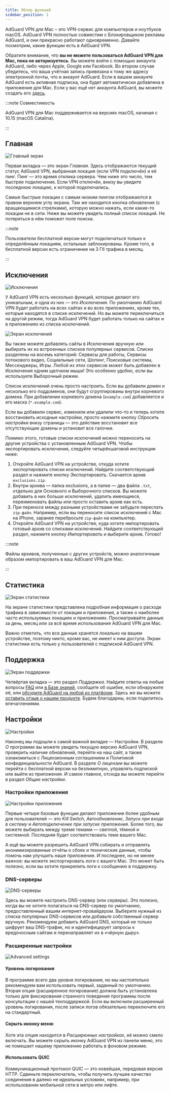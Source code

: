 ```yaml
---
title: Обзор функций
sidebar_position: 1
---
```


AdGuard VPN для Mac – это VPN-сервис для компьютеров и ноутбуков macOS. AdGuard VPN полностью совместим с Блокировщиком рекламы AdGuard, и они прекрасно работают одновременно. Давайте посмотрим, какие функции есть в AdGuard VPN.

Обратите внимание, что **вы не можете пользоваться AdGuard VPN для Mac, пока не авторизуетесь**. Вы можете войти с помощью аккаунта AdGuard, либо через Apple, Google или Facebook. Во втором случае убедитесь, что ваша учётная запись привязана к тому же адресу электронной почты, что и аккаунт AdGuard. Если в вашем аккаунте AdGuard есть активная подписка, она будет автоматически добавлена в приложение для Mac. Если у вас ещё нет аккаунта AdGuard,  вы можете создать его [здесь](https://auth.adguard.com/registration.html).

:::note Совместимость

AdGuard VPN для Mac поддерживается на версиях macOS, начиная с 10.15 (macOS Catalina).

:::

## Главная

![Главный экран](https://cdn.adguardvpn.com/content/kb/vpn/mac/vpn_main_new_en.jpeg)

Первая вкладка — это экран *Главная*. Здесь отображаются текущий статус AdGuard VPN, выбранная локация (если VPN подключён) и её пинг. Пинг — это время отклика сервера. Чем ниже это число, тем быстрее подключение. Если VPN отключён, внизу вы увидите последнюю локацию, к которой подключались.

Самые быстрые локации с самым низким пингом отображаются в правом верхнем углу экрана. Там же находится кнопка обновления (с вращающимися стрелками), которую можно нажать, если какие-то локации не в сети. Ниже вы можете увидеть полный список локаций. Не потеряться в нём поможет поле поиска.

:::note

Пользователи бесплатной версии могут подключаться только к определённым локациям, остальные заблокированы. Кроме того, в бесплатной версии есть ограничение на 3 Гб трафика в месяц.

:::

## Исключения

![Исключения](https://cdn.adguardvpn.com/content/kb/vpn/mac/exclusions_new_en.png)

У AdGuard VPN есть несколько функций, которые делают его уникальным, и одна из них — это *Исключения*. По умолчанию AdGuard VPN будет работать на всех сайтах и во всех приложениях, кроме тех, которые находятся в списке исключений. Но вы можете переключиться на другой режим, тогда AdGuard VPN будет работать только на сайтах и в приложениях из списка исключений.

![Экран исключений](https://cdn.adguardvpn.com/content/kb/vpn/mac/services_new_en.png)

Вы также можете добавлять сайты в Исключения вручную или выбирать их из встроенных списков популярных сервисов. Списки разделены на восемь категорий: Сервисы для работы, Сервисы потокового видео, Социальные сети, Шопинг, Поисковые системы, Мессенджеры, Игры. Любой из этих сервисов может быть добавлен в Исключения одним щелчком мыши! Это особенно удобно, если вы используете Выборочный режим.

Список исключений очень просто настроить. Если вы добавили домен и несколько его поддоменов, они будут сгруппированы внутри корневого домена. При добавлении корневого домена (`example.com`) добавляется и его маска (`*.example.com`).

Если вы добавили сервис, изменили или удалили что-то и теперь хотите восстановить исходные настройки, просто нажмите кнопку *Сбросить настройки* внизу страницы — это действие восстановит все отсутствующие домены и установит все галочки.

Помимо этого, готовые списки исключений можно переносить на другие устройства с установленным AdGuard VPN. Чтобы экспортировать исключения, следуйте четырёхшаговой инструкции ниже:

1. Откройте AdGuard VPN на устройстве, откуда хотите экспортировать списки исключений. Найдите соответствующий раздел и нажмите кнопку *Экспортировать*. Скачается архив `exclusions.zip`.
2. Внутри архива — папка exсlusions, а в папке — два файла `.txt`, отдельно для Основного и Выборочного списков. Вы можете добавить в них больше исключений, удалить имеющиеся, переименовать файлы или просто оставить архив как есть.
3. При переносе между разными устройствами не забудьте переслать `zip-файл`. Например, если вы переносите список исключений с Mac на iPhone, заранее перебросьте `zip-файл` на компьютер.
4. Откройте AdGuard VPN на устройстве, куда хотите импортировать готовый архив со списками исключений. Найдите соответствующий раздел, нажмите кнопку *Импортировать* и выберите архив. Готово!

:::note

Файлы архивов, полученные с других устройств, можно аналогичным образом импортировать в ваш AdGuard VPN для Mac.

:::

## Статистика

![Экран статистики](https://cdn.adguardvpn.com/content/kb/vpn/mac/statistics_en.png)

На экране статистики представлена подробная информация о расходе трафика в зависимости от локации и приложения, а также о наиболее часто используемых локациях и приложениях. Просматривайте данные за день, месяц или за всё время использования AdGuard VPN для Mac.

Важно отметить, что все данные хранятся локально на вашем устройстве, поэтому никто, кроме вас, не имеет к ним доступа. Экран статистики есть только у пользователей с подпиской AdGuard VPN.

## Поддержка

![Экран поддержки](https://cdn.adguardvpn.com/content/kb/vpn/mac/support_new_en.png)

Четвёртая вкладка — это раздел *Поддержка*. Найдите ответы на любые вопросы [FAQ](https://adguard-vpn.com/welcome.html#faq) или [в Базе знаний](/), сообщите об ошибке, если обнаружите её, или [обсудите AdGuard на любой из платформ](https://adguard.com/discuss.html). Здесь же вы можете [оставить отзыв о нашем продукте](https://surveys.adguard.com/vpn_mac/form.html). Будем благодарны, если поделитесь впечатлениями.

## Настройки

![Настройки](https://cdn.adguardvpn.com/content/kb/vpn/mac/settings_new_en.png)

Наконец мы подошли к самой важной вкладке — Настройки. В разделе *О программе* вы можете увидеть текущую версию AdGuard VPN, проверить наличие обновлений, перейти на наш сайт, а также ознакомиться с Лицензионным соглашением и Политикой конфиденциальности AdGuard. В разделе *О лицензии* вы можете перейти с бесплатной версии на безлимитную, управлять подпиской или выйти из приложения. И самое главное, отсюда вы можете перейти в раздел *Общие настройки*.

### Настройки приложения

![Настройки приложения](https://cdn.adguardvpn.com/content/kb/vpn/mac/general-settings_new_en.png)

Первые четыре базовые функции делают приложение более удобным для пользователей — это *Kill Switch*, *Автообновление*, *Запуск при входе в систему* и *Автоподключение при запуске приложения*. Более того, вы можете выбирать между тремя темами — светлой, тёмной и системной. Последняя будет соответствовать теме вашего Mac.

А ещё вы можете разрешить AdGuard VPN собирать и отправлять анонимизированные отчёты о сбоях и технические данные, чтобы помочь нам улучшить наше приложение. И последнее, но не менее важное: вы можете экспортировать логи с вашего Mac. Это может быть полезно, если вы хотите прикрепить логи к сообщению в поддержку.

### DNS-серверы

![DNS-серверы](https://cdn.adguardvpn.com/content/kb/vpn/mac/dns_new_en.png)

Здесь вы можете настроить DNS-сервер (или серверы). Это полезно, когда вы не хотите полагаться на DNS-сервер по умолчанию, предоставленный вашим интернет-провайдером. Выберите нужный из списка популярных DNS-сервисов или добавьте собственный сервер вручную. Рекомендуем добавить AdGuard DNS, который не только шифрует ваш DNS-трафик, но и идентифицирует запросы к вредоносным сайтам и перенаправляет их в «чёрную дыру».

### Расширенные настройки

![Advanced settings](https://cdn.adguardvpn.com/content/kb/vpn/mac/advanced-settings_new_en.png)

#### Уровень логирования

В программе всего два уровня логирования, но мы настоятельно рекомендуем вам использовать первый, заданный по умолчанию. Вторая опция (расширенное логирование) должна быть установлена только для фиксирования странного поведения программы после консультации с нашей техподдержкой. Если вы включили расширенный уровень логирования, после записи логов обязательно переключите его на стандартный.

#### Скрыть иконку меню

Хотя эта опция находится в *Расширенных настройках*, её можно смело включать. Вы можете скрыть иконку AdGuard VPN из панели меню, это не помешает нашему приложению работать в фоновом режиме.

#### Использовать QUIC

Коммуникационный протокол QUIC — это новейшая, передовая версия HTTP. Сдвиньте переключатель, чтобы получить лучшее качество соединения в далеко не идеальных условиях, например, при использовании мобильной сети в метро или лифте.
